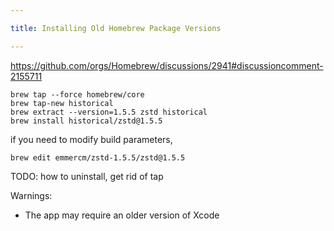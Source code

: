 ```yaml
---

title: Installing Old Homebrew Package Versions

---
```


https://github.com/orgs/Homebrew/discussions/2941#discussioncomment-2155711

```shell
brew tap --force homebrew/core
brew tap-new historical
brew extract --version=1.5.5 zstd historical
brew install historical/zstd@1.5.5
```

if you need to modify build parameters,

```shell
brew edit emmercm/zstd-1.5.5/zstd@1.5.5
```

TODO: how to uninstall, get rid of tap

Warnings:

- The app may require an older version of Xcode
<!--stackedit_data:
eyJoaXN0b3J5IjpbLTE0MzM0MjgyOTksLTE2ODA1MDg0NzcsLT
IwNDY4NzgwNjgsMTgwMjU1MDY2LDk5NjU3MDI3NCwxNjgxNzM3
ODAyXX0=
-->